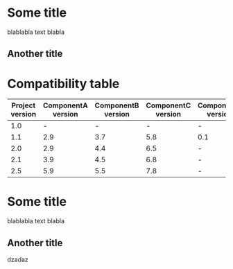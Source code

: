 # Some title

blablabla text blabla

## Another title

# Compatibility table

|Project version|ComponentA version|ComponentB version|ComponentC version|ComponentE version|ComponentD version|
|---|---|---|---|---|---|
|1.0|-|-|-|-|-|
|1.1|2.9|3.7|5.8|0.1|-|
|2.0|2.9|4.4|6.5|-|8.1|
|2.1|3.9|4.5|6.8|-|-|
|2.5|5.9|5.5|7.8|-|-|

# Some title

blablabla text blabla

## Another title

dzadaz